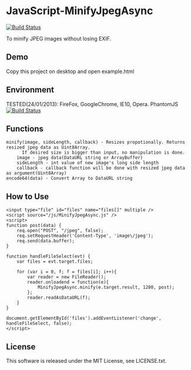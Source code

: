 JavaScript-MinifyJpegAsync
=====================
[![Build Status](https://travis-ci.org/hMatoba/JavaScript-MinifyJpegAsync.svg)](https://travis-ci.org/hMatoba/JavaScript-MinifyJpegAsync)

To minify JPEG images without losing EXIF.


Demo
----
Copy this project on desktop and open example.html


Environment
-----------
TESTED(24/01/2013): FireFox, GoogleChrome, IE10, Opera.
PhantomJS
[![Build Status](https://travis-ci.org/hMatoba/JavaScript-MinifyJpegAsync.svg)](https://travis-ci.org/hMatoba/JavaScript-MinifyJpegAsync)


Functions
---------
    minify(image, sideLength, callback) - Resizes propotionally. Returns resized jpeg data as Uint8Array.
          If desired size is bigger than input, no manipulation is done.
        image - jpeg data(DataURL string or ArrayBuffer)
        sideLength - int value of new image's long side length
        callback - callback function will be done with resized jpeg data as argument(Uint8Array)
    encode64(data) - Convert Array to DataURL string


How to Use
----------
    <input type="file" id="files" name="files[]" multiple />
    <script source="/js/MinifyJpegAsync.js" />
    <script>
    function post(data) {
        req.open("POST", "/jpeg", false);
        req.setRequestHeader('Content-Type', 'image\/jpeg');
        req.send(data.buffer);
    }

    function handleFileSelect(evt) {
        var files = evt.target.files;

        for (var i = 0, f; f = files[i]; i++){
            var reader = new FileReader();
            reader.onloadend = function(e){
                MinifyJpegAsync.minify(e.target.result, 1280, post);
            };
            reader.readAsDataURL(f);
        }
    }

    document.getElementById('files').addEventListener('change', handleFileSelect, false);
    </script>


License
-------
This software is released under the MIT License, see LICENSE.txt.
